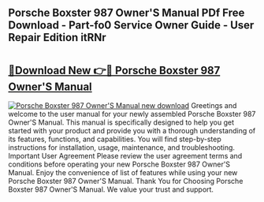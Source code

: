 ## Porsche Boxster 987 Owner'S Manual PDf Free Download - Part-fo0 Service Owner Guide - User Repair Edition itRNr

# <h2><a href="http://cf26363.oget.top/?id=Porsche+Boxster+987+Owner%27S+Manual">🔗Download New 👉🔴 Porsche Boxster 987 Owner'S Manual</a></h2>

[![Porsche Boxster 987 Owner'S Manual new download](https://i.imgur.com/5g1atiW.png)](http://cf26363.oget.top/?id=Porsche+Boxster+987+Owner%27S+Manual)
Greetings and welcome to the user manual for your newly assembled Porsche Boxster 987 Owner'S Manual. This manual is specifically designed to help you get started with your product and provide you with a thorough understanding of its features, functions, and capabilities. You will find step-by-step instructions for installation, usage, maintenance, and troubleshooting. Important User Agreement Please review the user agreement terms and conditions before operating your new Porsche Boxster 987 Owner'S Manual. Enjoy the convenience of list of features while using your new Porsche Boxster 987 Owner'S Manual. Thank You for Choosing Porsche Boxster 987 Owner'S Manual. We value your trust and support.
